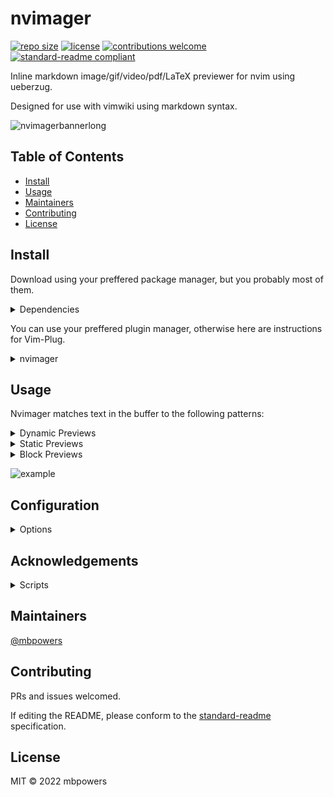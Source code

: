 # nvimager
[![repo size](https://img.shields.io/github/repo-size/liyasthomas/banner.svg)](https://github.com/liyasthomas/banner/archive/master.zip)
[![license](https://img.shields.io/github/license/liyasthomas/banner.svg)](https://github.com/liyasthomas/banner/blob/master/LICENSE)
[![contributions welcome](https://img.shields.io/badge/contributions-welcome-brightgreen.svg?style=flat)](https://github.com/liyasthomas/banner/issues)
[![standard-readme compliant](https://img.shields.io/badge/readme%20style-standard-brightgreen.svg?style=rounded)](https://github.com/RichardLitt/standard-readme)

Inline markdown image/gif/video/pdf/LaTeX previewer for nvim using ueberzug.

Designed for use with vimwiki using markdown syntax.

![nvimagerbannerlong](https://user-images.githubusercontent.com/45055485/161781452-fd634c85-57dd-431b-a41a-770185a34262.png)

## Table of Contents

- [Install](#install)
- [Usage](#usage)
- [Maintainers](#maintainers)
- [Contributing](#contributing)
- [License](#license)

## Install

Download using your preffered package manager, but you probably most of them.
<details>
  <summary>Dependencies</summary>

- [Üeberzug](https://github.com/seebye/ueberzug)
- [pdftoppm](https://linux.die.net/man/1/pdftoppm)
- [ffmpeg](https://ffmpeg.org/)
- [imagemagick](https://imagemagick.org/index.php)
- [pdfTex](https://tug.org/applications/pdftex/)

</details>

You can use your preffered plugin manager, otherwise here are instructions for Vim-Plug.
<details>
  <summary>nvimager</summary>

1. Install [junegunn/vim-plug](https://github.com/junegunn/vim-plug).

2. Add plugin to vim-plug block in `vimrc`.
```vim
call plug#begin[]
  Plug 'mbpowers/nvimager'
call plug#end[]
```

3. Add keybinding in `vimrc`.

`nmap <leader>qq <Plug>NvimagerToggle`

4. Restart nvim, and run `:PlugInstall`.
</details>

## Usage

Nvimager matches text in the buffer to the following patterns:
<details>
  <summary>Dynamic Previews</summary>

`[name](file:path)` or `$ equation $`

- Height is determined by number empty lines below (excluding line with EOF).
- Width is the width of the terminal.
- Will update on the fly on BufTextChanged.

</details>

<details>
  <summary>Static Previews</summary>

`[name](file:path)<!--widthxheight-->` or ***TODO*** ~`$ equation $<!--widthxheight-->`~

- Width and height are measured in terminal cells.
- The html comment `<!--comment-->` is allowed either two or three hyphens.
- On creation a static image will insert filler text, consisting of full block characters, "█", in exactly the cells of the preview.
- ***Do not delete filler text!*** Filler text will be deleted upon BufWrite, deletion of the link pattern, or when nvimager is toggled off.
- Must toggle nvimager to update size.

</details>

<details>
  <summary>Block Previews</summary>

- ***TODO***

</details>

![example](https://user-images.githubusercontent.com/45055485/162593883-2962d821-6566-476c-9ceb-d62ac4c4217b.gif)

## Configuration

<details>
  <summary>Options</summary>

You can set these in your `init.vim`:

| option                  | default       | description                                        |
|-------------------------|---------------|----------------------------------------------------|
| nvimager#autostart      | 0             | start on BufEnter?                                 |
| nvimager#title          | 1             | print titles?                                      |
| nvimager#dynamic_scaler | 'fit_contain' | see [Üeberzug](https://github.com/seebye/ueberzug) |
| nvimager#static_scaler  | 'forced_cover'| see [Üeberzug](https://github.com/seebye/ueberzug) |


```vim
let g:nvimager#autostart = 0
let g:nvimager#title = 1
let g:nvimager#dynamic_scaler = 'fit_contain'
let g:nvimager#static_scaler = 'forced_cover'
  ```

</details>

## Acknowledgements

<details>
  <summary>Scripts</summary>

[vimg](https://github.com/nvim-telescope/telescope-media-files.nvim/blob/master/scripts/vimg)

[animated_thumbnail_gen.sh](https://gist.github.com/Voldrix/84a01b602e5d6c53c2b67e156bf26a10)

[neovim-plugins-in-lua](https://dev.to/2nit/how-to-write-neovim-plugins-in-lua-5cca)

</details>

## Maintainers

[@mbpowers](https://github.com/mbpowers)

## Contributing

PRs and issues welcomed.

If editing the README, please conform to the [standard-readme](https://github.com/RichardLitt/standard-readme) specification.

## License

MIT © 2022 mbpowers
